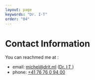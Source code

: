 ```yaml
---
layout: page
keywords: "Dr. I·T"
order: "04"
---
```

# Contact Information

You can reachmed me at :

 - email: [michel@drit.ml][1] ([Dr. I&#183;T ][2])
 - phone: [+41 76 76 0 94 00][4]


[1]: mailto:michel@drit.ml
[2]: https://duckduckgo.com/?q=michel@drit.ml+%22Dr.+I%C2%B7T%22+!g
[3]: mailto:michel@dr.I·T.tk
[4]: callto:+41767609400

